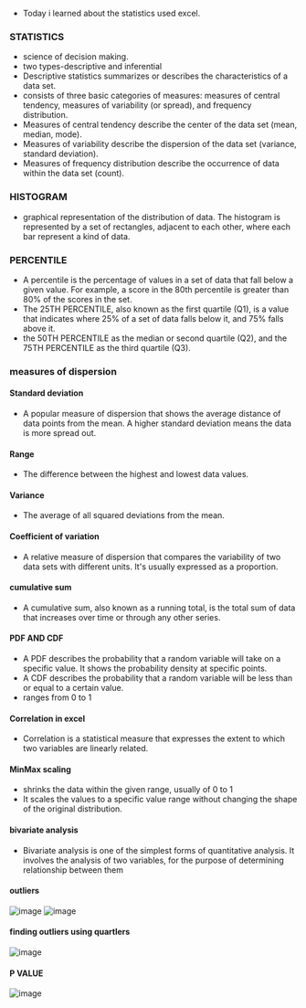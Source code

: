 * Today i learned about the statistics used excel.
### STATISTICS
* science of decision making.
* two types-descriptive and inferential
* Descriptive statistics summarizes or describes the characteristics of a data set.
* consists of three basic categories of measures: measures of central tendency, measures of variability (or spread), and frequency distribution.
* Measures of central tendency describe the center of the data set (mean, median, mode).
* Measures of variability describe the dispersion of the data set (variance, standard deviation).
* Measures of frequency distribution describe the occurrence of data within the data set (count).
### HISTOGRAM
* graphical representation of the distribution of data. The histogram is represented by a set of rectangles, adjacent to each other, where each bar represent a kind of data.
### PERCENTILE
* A percentile is the percentage of values in a set of data that fall below a given value. For example, a score in the 80th percentile is greater than 80% of the scores in the set.
* The 25TH PERCENTILE, also known as the first quartile (Q1), is a value that indicates where 25% of a set of data falls below it, and 75% falls above it.
* the 50TH PERCENTILE as the median or second quartile (Q2), and the 75TH PERCENTILE as the third quartile (Q3).
### measures of dispersion
#### Standard deviation
* A popular measure of dispersion that shows the average distance of data points from the mean. A higher standard deviation means the data is more spread out.
#### Range
* The difference between the highest and lowest data values. 
#### Variance
* The average of all squared deviations from the mean. 
#### Coefficient of variation
* A relative measure of dispersion that compares the variability of two data sets with different units. It's usually expressed as a proportion.
#### cumulative sum
* A cumulative sum, also known as a running total, is the total sum of data that increases over time or through any other series.
#### PDF AND CDF
* A PDF describes the probability that a random variable will take on a specific value. It shows the probability density at specific points.
* A CDF describes the probability that a random variable will be less than or equal to a certain value.
* ranges from 0 to 1
#### Correlation in excel
* Correlation is a statistical measure that expresses the extent to which two variables are linearly related.
#### MinMax scaling
* shrinks the data within the given range, usually of 0 to 1
* It scales the values to a specific value range without changing the shape of the original distribution.
#### bivariate analysis
* Bivariate analysis is one of the simplest forms of quantitative analysis. It involves the analysis of two variables, for the purpose of determining relationship between them
#### outliers
![image](https://github.com/user-attachments/assets/d7f2087f-e6db-4764-bef2-7eb574157776)
![image](https://github.com/user-attachments/assets/d75961eb-4de0-4531-a8c9-c8c06cbbc19f)


#### finding outliers using quartlers
![image](https://github.com/user-attachments/assets/a9a028ec-3fd7-4958-8a95-30f165f99a22)


#### P VALUE
![image](https://github.com/user-attachments/assets/3e37051a-207c-4960-a361-477a661d81cd)

